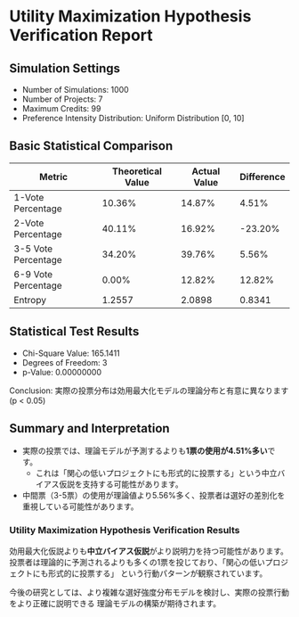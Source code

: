# Utility Maximization Hypothesis Verification Report

## Simulation Settings

- Number of Simulations: 1000
- Number of Projects: 7
- Maximum Credits: 99
- Preference Intensity Distribution: Uniform Distribution [0, 10]

## Basic Statistical Comparison

| Metric | Theoretical Value | Actual Value | Difference |
|---|---|---|---|
| 1-Vote Percentage | 10.36% | 14.87% | 4.51% |
| 2-Vote Percentage | 40.11% | 16.92% | -23.20% |
| 3-5 Vote Percentage | 34.20% | 39.76% | 5.56% |
| 6-9 Vote Percentage | 0.00% | 12.82% | 12.82% |
| Entropy | 1.2557 | 2.0898 | 0.8341 |

## Statistical Test Results

- Chi-Square Value: 165.1411
- Degrees of Freedom: 3
- p-Value: 0.00000000

Conclusion: 実際の投票分布は効用最大化モデルの理論分布と有意に異なります (p < 0.05)

## Summary and Interpretation

- 実際の投票では、理論モデルが予測するよりも**1票の使用が4.51%多い**です。
  - これは「関心の低いプロジェクトにも形式的に投票する」という中立バイアス仮説を支持する可能性があります。
- 中間票（3-5票）の使用が理論値より5.56%多く、投票者は選好の差別化を重視している可能性があります。

### Utility Maximization Hypothesis Verification Results

効用最大化仮説よりも**中立バイアス仮説**がより説明力を持つ可能性があります。
投票者は理論的に予測されるよりも多くの1票を投じており、「関心の低いプロジェクトにも形式的に投票する」
という行動パターンが観察されています。

今後の研究としては、より複雑な選好強度分布モデルを検討し、実際の投票行動をより正確に説明できる
理論モデルの構築が期待されます。
